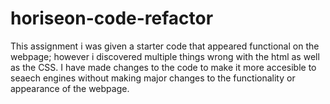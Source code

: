 # horiseon-code-refactor
This assignment i was given a starter code that appeared functional on the webpage; however i discovered multiple things wrong with the html as well as the CSS. I have made changes to the code to make it more accesible to seaech engines without making major changes to the functionality or appearance of the webpage.
